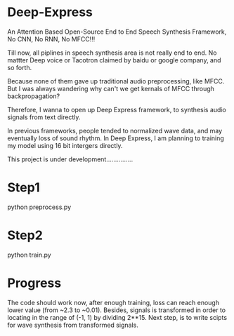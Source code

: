 # Deep-Express
An Attention Based Open-Source End to End Speech Synthesis Framework, No CNN, No RNN, No MFCC!!!

Till now, all piplines in speech synthesis area is not really end to end. No mattter Deep voice or Tacotron claimed by baidu or google company, and so forth.                                                                                                                      

Because none of them gave up traditional audio preprocessing, like MFCC. But I was always wandering why can't we get kernals of MFCC through backpropagation?                                                                                                           

Therefore, I wanna to open up Deep Express framework, to synthesis audio signals from text directly.  

In previous frameworks, people tended to normalized wave data, and may eventually loss of sound rhythm. In Deep Express, I am planning to training my model using 16 bit intergers directly.

This project is under development...............

# Step1
python preprocess.py

# Step2
python train.py

# Progress
The code should work now, after enough training, loss can reach enough lower value (from ~2.3 to ~0.01). Besides, signals is transformed in order to locating in the range of (-1, 1) by dividing 2**15. Next step, is to write scipts for wave synthesis from transformed signals.
